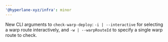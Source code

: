 ```yaml
---
'@hyperlane-xyz/infra': minor
---
```


New CLI arguments to `check-warp-deploy`: `-i | --interactive` for selecting a warp route interactively, and `-w | --warpRouteId` to specify a single warp route to check.
